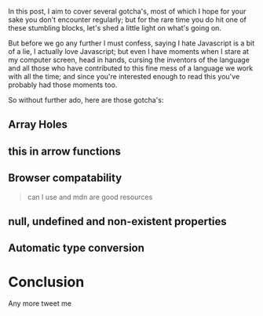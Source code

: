 ---
---

In this post, I aim to cover several gotcha's,
most of which I hope for your sake you don't encounter regularly;
but for the rare time you do hit one of these stumbling blocks, let's shed a little light on what's going on.


But before we go any further I must confess, saying I hate Javascript is a bit of a lie, I actually love Javascript;
but even I have moments when I stare at my computer screen, head in hands,
cursing the inventors of the language and all those who have contributed to this fine mess of a language we work with all the time;
and since you're interested enough to read this you've probably had those moments too. 


So without further ado, here are those gotcha's:

## Array Holes

## this in arrow functions

## Browser compatability

> can I use and mdn are good resources

## null, undefined and non-existent properties

## Automatic type conversion

# Conclusion

Any more tweet me 
